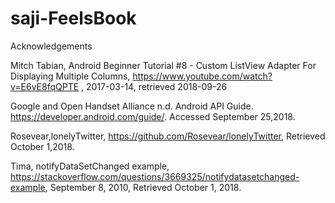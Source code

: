 # saji-FeelsBook

Acknowledgements

Mitch Tabian, Android Beginner Tutorial #8 - Custom ListView Adapter For Displaying Multiple Columns, https://www.youtube.com/watch?v=E6vE8fqQPTE , 2017-03-14, retrieved 2018-09-26

Google and Open Handset Alliance n.d. Android API Guide. https://developer.android.com/guide/. Accessed September 25,2018.

Rosevear,lonelyTwitter, https://github.com/Rosevear/lonelyTwitter, Retrieved October 1,2018.

Tima, notifyDataSetChanged example, https://stackoverflow.com/questions/3669325/notifydatasetchanged-example, 
September 8, 2010, Retrieved October 1, 2018.

